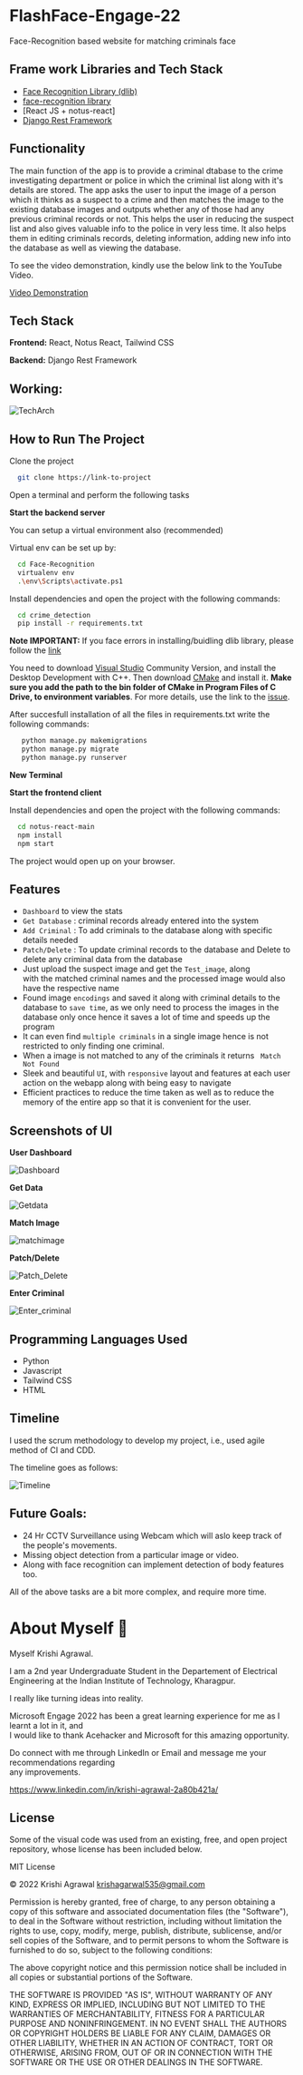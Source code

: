 # FlashFace-Engage-22
Face-Recognition based website for matching criminals face 
  
 ## Frame work Libraries and Tech Stack
  
  - [Face Recognition Library (dlib)](https://github.com/davisking/dlib) 
  - [face-recognition library](https://github.com/ageitgey/face_recognition) 
  - [React JS + notus-react]
  - [Django Rest Framework](https://betterprogramming.pub/create-a-machine-learning-api-with-django-rest-framework-967571640c46) 
   
 ## Functionality 
 
 The main function of the app is to provide a criminal dtabase to the crime investigating department or police in which the criminal list along with it's details are stored.
 The app asks the user to input the image of a person which it thinks as a suspect to a crime and then matches the image to the existing database images and outputs whether any of those had any previous criminal records or not.
 This helps the user in reducing the suspect list and also gives valuable info to the police in very less time.
 It also helps them in editing criminals records, deleting information, adding new info into the database as well as viewing the database.
  
 To see the video demonstration, kindly use the below link to the YouTube Video. 
  
 [Video Demonstration](https://youtu.be/VHCnTKuCJuk) 
  
 ## Tech Stack 
  
 **Frontend:** React, Notus React, Tailwind CSS  
  
 **Backend:** Django Rest Framework  
  
  
 ## Working:
  
 ![TechArch](https://tse1.mm.bing.net/th?id=OIP.bfT3jMKO47qrybTJOgLr2AHaDM&pid=Api&P=0&w=441&h=190) 
  
 ## How to Run The Project
  
 Clone the project 
  
 ```bash 
   git clone https://link-to-project 
 ``` 
  
 Open a terminal and perform the following tasks 
  
 **Start the backend server** 
  
 You can setup a virtual environment also (recommended) 
 
 Virtual env can be set up by:
 
 ```bash
   cd Face-Recognition
   virtualenv env
   .\env\Scripts\activate.ps1
```
  
 Install dependencies and open the project with the following commands: 
 ```bash 
   cd crime_detection 
   pip install -r requirements.txt 
 ```
 
 **Note IMPORTANT:** If you face errors in installing/buidling dlib library, please follow the [link](https://stackoverflow.com/questions/41912372/dlib-installation-on-windows-10)

You need to download [Visual Studio](https://visualstudio.microsoft.com/downloads/) Community Version, and install the Desktop Development with C++. Then 
download [CMake](https://cmake.org/download/) and install it. **Make sure you add the path to the bin folder of CMake in Program Files of C Drive, to environment variables**. For more details, use the link to the [issue](https://stackoverflow.com/questions/41912372/dlib-installation-on-windows-10).

After succesfull installation of all the files in requirements.txt write the following commands:

```bash
   python manage.py makemigrations 
   python manage.py migrate 
   python manage.py runserver 
 ``` 
 
 **New Terminal**
  
 **Start the frontend client** 
  
 Install dependencies and open the project with the following commands: 
 
 ```bash 
   cd notus-react-main 
   npm install
   npm start 
 ``` 
  
 The project would open up on your browser. 
  
 ## Features 
  
 - `Dashboard` to view the stats 
 - `Get Database` : criminal records already entered into the system 
 - `Add Criminal` : To add criminals to the database along with specific details needed
 - `Patch/Delete` : To update criminal records to the database and Delete to delete any criminal data from the database 
 - Just upload the suspect image and get the `Test_image`, along  
     with the matched criminal names and the processed image would also have the respective name 
 - Found image `encodings` and saved it along with criminal details to the database to `save time`, as we only need to process the images in the database only once hence it saves a lot of time and speeds up the program 
 - It can even find `multiple criminals` in a single image hence is not restricted to only finding one criminal. 
 - When a image is not matched to any of the criminals it returns ` Match Not Found`
 - Sleek and beautiful `UI`, with `responsive` layout and features at each user 
     action on the webapp along with being easy to navigate
 - Efficient practices to reduce the time taken as well as to reduce the memory of the entire app so that it is convenient for the user. 
  
 ## Screenshots of UI 

 **User Dashboard**
 
 ![Dashboard](https://user-images.githubusercontent.com/76179296/170872673-7ff637b9-e553-4efb-a35e-d694822ee30c.jpg)
  
 **Get Data**
 
 ![Getdata](https://user-images.githubusercontent.com/76179296/170872816-5acf4212-9eff-4851-8306-67a7b71d405d.jpg)
  
 **Match Image**
  
 ![matchimage](https://user-images.githubusercontent.com/76179296/170872940-e02dcc3e-237a-4f95-92d2-61d61b1ef9ab.jpg)

 **Patch/Delete**
 
 ![Patch_Delete](https://user-images.githubusercontent.com/76179296/170873008-d61882d4-fca8-48be-a44b-7cf6c8a5aec0.jpg)

 **Enter Criminal**
 
 ![Enter_criminal](https://user-images.githubusercontent.com/76179296/170873087-5b2f1d1a-3b6e-418f-9cbf-f0b6294e8e8c.jpg)


 ## Programming Languages Used 
  
 - Python 
 - Javascript 
 - Tailwind CSS 
 - HTML 

 ## Timeline
 
 I used the scrum methodology to develop my project, i.e., used agile method of CI and CDD.
 
 The timeline goes as follows:
 
 ![Timeline](https://user-images.githubusercontent.com/76179296/170873221-49a656f3-1151-4847-b423-f4aa2838f05c.jpg)


 ## Future Goals:
  
 - 24 Hr CCTV Surveillance using Webcam which will aslo keep track of the people's movements. 
 - Missing object detection from a particular image or video.
 - Along with face recognition can implement detection of body features too.
  
 All of the above tasks are a bit more complex, and require more time. 
  
 # About Myself 👋 
 
 Myself Krishi Agrawal.
 
 I am a 2nd year Undergraduate Student in the Departement of Electrical Engineering at the Indian Institute of Technology, 
 Kharagpur. 
  
 I really like turning ideas into reality.
  
 Microsoft Engage 2022 has been a great learning experience for me as I learnt a lot in it, and  
 I would like to thank Acehacker and Microsoft for this amazing opportunity. 
  
 Do connect with me through LinkedIn or Email and message me your recommendations regarding  
 any improvements. 
  
 https://www.linkedin.com/in/krishi-agrawal-2a80b421a/
  
 ## License 
  
 Some of the visual code was used from an existing, free, and open project repository, whose license has been included below. 
  
 MIT License 
  
 © 2022 Krishi Agrawal <krishagarwal535@gmail.com> 
  
Permission is hereby granted, free of charge, to any person obtaining a copy of this software and associated documentation files (the "Software"), to deal in the Software without restriction, including without limitation the rights to use, copy, modify, merge, publish, distribute, sublicense, and/or sell copies of the Software, and to permit persons to whom the Software is furnished to do so, subject to the following conditions:

The above copyright notice and this permission notice shall be included in all copies or substantial portions of the Software.

THE SOFTWARE IS PROVIDED "AS IS", WITHOUT WARRANTY OF ANY KIND, EXPRESS OR IMPLIED, INCLUDING BUT NOT LIMITED TO THE WARRANTIES OF MERCHANTABILITY, FITNESS FOR A PARTICULAR PURPOSE AND NONINFRINGEMENT. IN NO EVENT SHALL THE AUTHORS OR COPYRIGHT HOLDERS BE LIABLE FOR ANY CLAIM, DAMAGES OR OTHER LIABILITY, WHETHER IN AN ACTION OF CONTRACT, TORT OR OTHERWISE, ARISING FROM, OUT OF OR IN CONNECTION WITH THE SOFTWARE OR THE USE OR OTHER DEALINGS IN THE SOFTWARE.
